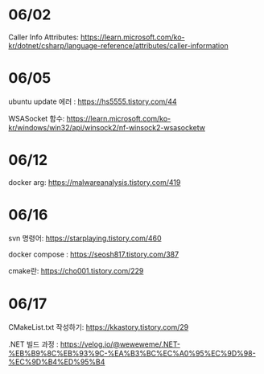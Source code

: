 # 06/02

Caller Info Attributes: https://learn.microsoft.com/ko-kr/dotnet/csharp/language-reference/attributes/caller-information

# 06/05

ubuntu update 에러 : https://hs5555.tistory.com/44

WSASocket 함수: https://learn.microsoft.com/ko-kr/windows/win32/api/winsock2/nf-winsock2-wsasocketw


# 06/12

docker arg: https://malwareanalysis.tistory.com/419

# 06/16

svn 명령어: https://starplaying.tistory.com/460

docker compose : https://seosh817.tistory.com/387

cmake란: https://cho001.tistory.com/229

# 06/17 

CMakeList.txt 작성하기: https://kkastory.tistory.com/29

.NET 빌드 과정 : https://velog.io/@weweweme/.NET-%EB%B9%8C%EB%93%9C-%EA%B3%BC%EC%A0%95%EC%9D%98-%EC%9D%B4%ED%95%B4
